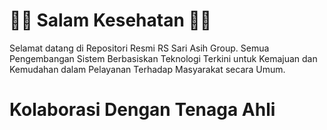 # 👋🏼 Salam Kesehatan 👋🏼

Selamat datang di Repositori Resmi RS Sari Asih Group. Semua Pengembangan Sistem Berbasiskan Teknologi Terkini untuk Kemajuan dan Kemudahan dalam Pelayanan Terhadap Masyarakat secara Umum.

# Kolaborasi Dengan Tenaga Ahli
